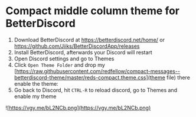 # Compact middle column theme for BetterDiscord
1) Download BetterDiscord at https://betterdiscord.net/home/ or https://github.com/Jiiks/BetterDiscordApp/releases
2) Install BetterDiscord, afterwards your Discord will restart
3) Open Discord settings and go to Themes
4) Click `Open Theme Folder` and drop my [https://raw.githubusercontent.com/redfellow/compact-messages--betterdiscord-theme/master/reds-compact.theme.css](theme file) there 
enable the theme:
5) Go back to Discord, hit `CTRL-R` to reload discord, go to Themes and enable my theme

![https://vgy.me/bL2NCb.png](https://vgy.me/bL2NCb.png)
